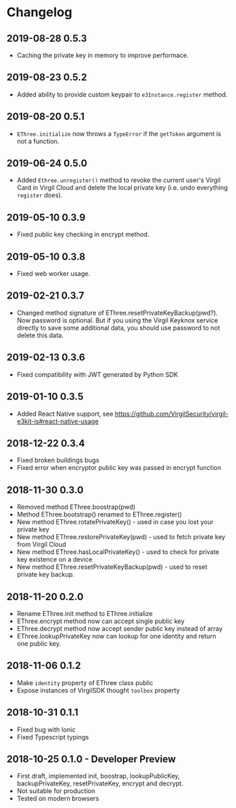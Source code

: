 # Changelog

## 2019-08-28 0.5.3

* Caching the private key in memory to improve performace.

## 2019-08-23 0.5.2

* Added ability to provide custom keypair to `e3Instance.register` method.

## 2019-08-20 0.5.1

* `EThree.initialize` now throws a `TypeError` if the `getToken` argument is not a function.

## 2019-06-24 0.5.0

* Added `Ethree.unregister()` method to revoke the current user's Virgil Card in Virgil Cloud and delete the local private key (i.e. undo everything `register` does).

## 2019-05-10 0.3.9

* Fixed public key checking in encrypt method.

## 2019-05-10 0.3.8

* Fixed web worker usage.

## 2019-02-21 0.3.7

* Changed method signature of EThree.resetPrivateKeyBackup(pwd?). Now password is optional. But if you using the Virgil Keyknox service directly to save some additional data, you should use password to not delete this data.

## 2019-02-13 0.3.6

* Fixed compatibility with JWT generated by Python SDK

## 2019-01-10 0.3.5

* Added React Native support, see https://github.com/VirgilSecurity/virgil-e3kit-js#react-native-usage

## 2018-12-22 0.3.4

* Fixed broken buildings bugs
* Fixed error when encryptor public key was passed in encrypt function

## 2018-11-30 0.3.0

* Removed method EThree.boostrap(pwd)
* Method EThree.bootstrap() renamed to EThree.register()
* New method EThree.rotatePrivateKey() - used in case you lost your private key
* New method EThree.restorePrivateKey(pwd) - used to fetch private key from Virgil Cloud
* New method EThree.hasLocalPrivateKey() - used to check for private key existence on a device
* New method EThree.resetPrivateKeyBackup(pwd) - used to reset private key backup.

## 2018-11-20 0.2.0

* Rename EThree.init method to EThree.initialize
* EThree.encrypt method now can accept single public key
* EThree.decrypt method now accept sender public key instead of array
* ЕThree.lookupPrivateKey now can lookup for one identity and return one public key.

## 2018-11-06 0.1.2

* Make `identity` property of EThree class public
* Expose instances of VirgilSDK thought `toolbox` property

## 2018-10-31 0.1.1

* Fixed bug with Ionic
* Fixed Typescript typings


## 2018-10-25 0.1.0 - Developer Preview

* First draft, implemented init, boostrap, lookupPublicKey, backupPrivateKey, resetPrivateKey, encrypt and decrypt.
* Not suitable for production
* Tested on modern browsers
